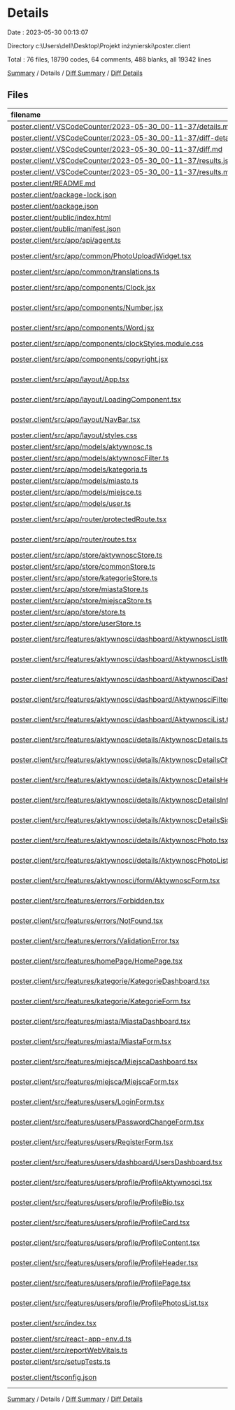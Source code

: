 # Details

Date : 2023-05-30 00:13:07

Directory c:\\Users\\dell\\Desktop\\Projekt inżynierski\\poster.client

Total : 76 files,  18790 codes, 64 comments, 488 blanks, all 19342 lines

[Summary](results.md) / Details / [Diff Summary](diff.md) / [Diff Details](diff-details.md)

## Files
| filename | language | code | comment | blank | total |
| :--- | :--- | ---: | ---: | ---: | ---: |
| [poster.client/.VSCodeCounter/2023-05-30_00-11-37/details.md](/poster.client/.VSCodeCounter/2023-05-30_00-11-37/details.md) | Markdown | 74 | 0 | 6 | 80 |
| [poster.client/.VSCodeCounter/2023-05-30_00-11-37/diff-details.md](/poster.client/.VSCodeCounter/2023-05-30_00-11-37/diff-details.md) | Markdown | 9 | 0 | 6 | 15 |
| [poster.client/.VSCodeCounter/2023-05-30_00-11-37/diff.md](/poster.client/.VSCodeCounter/2023-05-30_00-11-37/diff.md) | Markdown | 12 | 0 | 7 | 19 |
| [poster.client/.VSCodeCounter/2023-05-30_00-11-37/results.json](/poster.client/.VSCodeCounter/2023-05-30_00-11-37/results.json) | JSON | 1 | 0 | 0 | 1 |
| [poster.client/.VSCodeCounter/2023-05-30_00-11-37/results.md](/poster.client/.VSCodeCounter/2023-05-30_00-11-37/results.md) | Markdown | 40 | 0 | 7 | 47 |
| [poster.client/README.md](/poster.client/README.md) | Markdown | 26 | 0 | 21 | 47 |
| [poster.client/package-lock.json](/poster.client/package-lock.json) | JSON | 13,256 | 0 | 1 | 13,257 |
| [poster.client/package.json](/poster.client/package.json) | JSON | 69 | 0 | 1 | 70 |
| [poster.client/public/index.html](/poster.client/public/index.html) | HTML | 20 | 23 | 1 | 44 |
| [poster.client/public/manifest.json](/poster.client/public/manifest.json) | JSON | 25 | 0 | 1 | 26 |
| [poster.client/src/app/api/agent.ts](/poster.client/src/app/api/agent.ts) | TypeScript | 153 | 0 | 13 | 166 |
| [poster.client/src/app/common/PhotoUploadWidget.tsx](/poster.client/src/app/common/PhotoUploadWidget.tsx) | TypeScript JSX | 125 | 0 | 15 | 140 |
| [poster.client/src/app/common/translations.ts](/poster.client/src/app/common/translations.ts) | TypeScript | 96 | 0 | 1 | 97 |
| [poster.client/src/app/components/Clock.jsx](/poster.client/src/app/components/Clock.jsx) | JavaScript JSX | 53 | 0 | 8 | 61 |
| [poster.client/src/app/components/Number.jsx](/poster.client/src/app/components/Number.jsx) | JavaScript JSX | 11 | 0 | 2 | 13 |
| [poster.client/src/app/components/Word.jsx](/poster.client/src/app/components/Word.jsx) | JavaScript JSX | 15 | 0 | 2 | 17 |
| [poster.client/src/app/components/clockStyles.module.css](/poster.client/src/app/components/clockStyles.module.css) | CSS | 101 | 0 | 18 | 119 |
| [poster.client/src/app/components/copyright.jsx](/poster.client/src/app/components/copyright.jsx) | JavaScript JSX | 14 | 0 | 3 | 17 |
| [poster.client/src/app/layout/App.tsx](/poster.client/src/app/layout/App.tsx) | TypeScript JSX | 39 | 0 | 6 | 45 |
| [poster.client/src/app/layout/LoadingComponent.tsx](/poster.client/src/app/layout/LoadingComponent.tsx) | TypeScript JSX | 20 | 0 | 4 | 24 |
| [poster.client/src/app/layout/NavBar.tsx](/poster.client/src/app/layout/NavBar.tsx) | TypeScript JSX | 266 | 0 | 10 | 276 |
| [poster.client/src/app/layout/styles.css](/poster.client/src/app/layout/styles.css) | CSS | 40 | 0 | 2 | 42 |
| [poster.client/src/app/models/aktywnosc.ts](/poster.client/src/app/models/aktywnosc.ts) | TypeScript | 17 | 0 | 2 | 19 |
| [poster.client/src/app/models/aktywnoscFilter.ts](/poster.client/src/app/models/aktywnoscFilter.ts) | TypeScript | 8 | 0 | 1 | 9 |
| [poster.client/src/app/models/kategoria.ts](/poster.client/src/app/models/kategoria.ts) | TypeScript | 4 | 0 | 1 | 5 |
| [poster.client/src/app/models/miasto.ts](/poster.client/src/app/models/miasto.ts) | TypeScript | 4 | 0 | 1 | 5 |
| [poster.client/src/app/models/miejsce.ts](/poster.client/src/app/models/miejsce.ts) | TypeScript | 8 | 0 | 1 | 9 |
| [poster.client/src/app/models/user.ts](/poster.client/src/app/models/user.ts) | TypeScript | 41 | 0 | 6 | 47 |
| [poster.client/src/app/router/protectedRoute.tsx](/poster.client/src/app/router/protectedRoute.tsx) | TypeScript JSX | 11 | 0 | 4 | 15 |
| [poster.client/src/app/router/routes.tsx](/poster.client/src/app/router/routes.tsx) | TypeScript JSX | 74 | 0 | 3 | 77 |
| [poster.client/src/app/store/aktywnoscStore.ts](/poster.client/src/app/store/aktywnoscStore.ts) | TypeScript | 238 | 0 | 23 | 261 |
| [poster.client/src/app/store/commonStore.ts](/poster.client/src/app/store/commonStore.ts) | TypeScript | 24 | 0 | 6 | 30 |
| [poster.client/src/app/store/kategorieStore.ts](/poster.client/src/app/store/kategorieStore.ts) | TypeScript | 73 | 0 | 13 | 86 |
| [poster.client/src/app/store/miastaStore.ts](/poster.client/src/app/store/miastaStore.ts) | TypeScript | 73 | 0 | 13 | 86 |
| [poster.client/src/app/store/miejscaStore.ts](/poster.client/src/app/store/miejscaStore.ts) | TypeScript | 85 | 0 | 15 | 100 |
| [poster.client/src/app/store/store.ts](/poster.client/src/app/store/store.ts) | TypeScript | 27 | 0 | 4 | 31 |
| [poster.client/src/app/store/userStore.ts](/poster.client/src/app/store/userStore.ts) | TypeScript | 289 | 0 | 34 | 323 |
| [poster.client/src/features/aktywnosci/dashboard/AktywnoscListItem.tsx](/poster.client/src/features/aktywnosci/dashboard/AktywnoscListItem.tsx) | TypeScript JSX | 162 | 0 | 9 | 171 |
| [poster.client/src/features/aktywnosci/dashboard/AktywnoscListItemUsers.tsx](/poster.client/src/features/aktywnosci/dashboard/AktywnoscListItemUsers.tsx) | TypeScript JSX | 36 | 0 | 4 | 40 |
| [poster.client/src/features/aktywnosci/dashboard/AktywnosciDashboard.tsx](/poster.client/src/features/aktywnosci/dashboard/AktywnosciDashboard.tsx) | TypeScript JSX | 62 | 0 | 7 | 69 |
| [poster.client/src/features/aktywnosci/dashboard/AktywnosciFilters.tsx](/poster.client/src/features/aktywnosci/dashboard/AktywnosciFilters.tsx) | TypeScript JSX | 256 | 0 | 5 | 261 |
| [poster.client/src/features/aktywnosci/dashboard/AktywnosciList.tsx](/poster.client/src/features/aktywnosci/dashboard/AktywnosciList.tsx) | TypeScript JSX | 35 | 0 | 4 | 39 |
| [poster.client/src/features/aktywnosci/details/AktywnoscDetails.tsx](/poster.client/src/features/aktywnosci/details/AktywnoscDetails.tsx) | TypeScript JSX | 53 | 1 | 7 | 61 |
| [poster.client/src/features/aktywnosci/details/AktywnoscDetailsChat.tsx](/poster.client/src/features/aktywnosci/details/AktywnoscDetailsChat.tsx) | TypeScript JSX | 67 | 0 | 4 | 71 |
| [poster.client/src/features/aktywnosci/details/AktywnoscDetailsHeader.tsx](/poster.client/src/features/aktywnosci/details/AktywnoscDetailsHeader.tsx) | TypeScript JSX | 94 | 0 | 4 | 98 |
| [poster.client/src/features/aktywnosci/details/AktywnoscDetailsInfo.tsx](/poster.client/src/features/aktywnosci/details/AktywnoscDetailsInfo.tsx) | TypeScript JSX | 122 | 0 | 8 | 130 |
| [poster.client/src/features/aktywnosci/details/AktywnoscDetailsSidebar.tsx](/poster.client/src/features/aktywnosci/details/AktywnoscDetailsSidebar.tsx) | TypeScript JSX | 124 | 0 | 5 | 129 |
| [poster.client/src/features/aktywnosci/details/AktywnoscPhoto.tsx](/poster.client/src/features/aktywnosci/details/AktywnoscPhoto.tsx) | TypeScript JSX | 19 | 0 | 5 | 24 |
| [poster.client/src/features/aktywnosci/details/AktywnoscPhotoList.tsx](/poster.client/src/features/aktywnosci/details/AktywnoscPhotoList.tsx) | TypeScript JSX | 67 | 0 | 5 | 72 |
| [poster.client/src/features/aktywnosci/form/AktywnoscForm.tsx](/poster.client/src/features/aktywnosci/form/AktywnoscForm.tsx) | TypeScript JSX | 236 | 0 | 10 | 246 |
| [poster.client/src/features/errors/Forbidden.tsx](/poster.client/src/features/errors/Forbidden.tsx) | TypeScript JSX | 17 | 0 | 3 | 20 |
| [poster.client/src/features/errors/NotFound.tsx](/poster.client/src/features/errors/NotFound.tsx) | TypeScript JSX | 17 | 0 | 3 | 20 |
| [poster.client/src/features/errors/ValidationError.tsx](/poster.client/src/features/errors/ValidationError.tsx) | TypeScript JSX | 31 | 0 | 7 | 38 |
| [poster.client/src/features/homePage/HomePage.tsx](/poster.client/src/features/homePage/HomePage.tsx) | TypeScript JSX | 83 | 0 | 6 | 89 |
| [poster.client/src/features/kategorie/KategorieDashboard.tsx](/poster.client/src/features/kategorie/KategorieDashboard.tsx) | TypeScript JSX | 158 | 0 | 12 | 170 |
| [poster.client/src/features/kategorie/KategorieForm.tsx](/poster.client/src/features/kategorie/KategorieForm.tsx) | TypeScript JSX | 70 | 0 | 5 | 75 |
| [poster.client/src/features/miasta/MiastaDashboard.tsx](/poster.client/src/features/miasta/MiastaDashboard.tsx) | TypeScript JSX | 158 | 0 | 12 | 170 |
| [poster.client/src/features/miasta/MiastaForm.tsx](/poster.client/src/features/miasta/MiastaForm.tsx) | TypeScript JSX | 70 | 0 | 5 | 75 |
| [poster.client/src/features/miejsca/MiejscaDashboard.tsx](/poster.client/src/features/miejsca/MiejscaDashboard.tsx) | TypeScript JSX | 169 | 0 | 12 | 181 |
| [poster.client/src/features/miejsca/MiejscaForm.tsx](/poster.client/src/features/miejsca/MiejscaForm.tsx) | TypeScript JSX | 133 | 0 | 7 | 140 |
| [poster.client/src/features/users/LoginForm.tsx](/poster.client/src/features/users/LoginForm.tsx) | TypeScript JSX | 130 | 0 | 5 | 135 |
| [poster.client/src/features/users/PasswordChangeForm.tsx](/poster.client/src/features/users/PasswordChangeForm.tsx) | TypeScript JSX | 112 | 0 | 5 | 117 |
| [poster.client/src/features/users/RegisterForm.tsx](/poster.client/src/features/users/RegisterForm.tsx) | TypeScript JSX | 122 | 0 | 5 | 127 |
| [poster.client/src/features/users/dashboard/UsersDashboard.tsx](/poster.client/src/features/users/dashboard/UsersDashboard.tsx) | TypeScript JSX | 207 | 0 | 11 | 218 |
| [poster.client/src/features/users/profile/ProfileAktywnosci.tsx](/poster.client/src/features/users/profile/ProfileAktywnosci.tsx) | TypeScript JSX | 35 | 0 | 5 | 40 |
| [poster.client/src/features/users/profile/ProfileBio.tsx](/poster.client/src/features/users/profile/ProfileBio.tsx) | TypeScript JSX | 182 | 0 | 5 | 187 |
| [poster.client/src/features/users/profile/ProfileCard.tsx](/poster.client/src/features/users/profile/ProfileCard.tsx) | TypeScript JSX | 33 | 6 | 5 | 44 |
| [poster.client/src/features/users/profile/ProfileContent.tsx](/poster.client/src/features/users/profile/ProfileContent.tsx) | TypeScript JSX | 60 | 16 | 10 | 86 |
| [poster.client/src/features/users/profile/ProfileHeader.tsx](/poster.client/src/features/users/profile/ProfileHeader.tsx) | TypeScript JSX | 33 | 13 | 4 | 50 |
| [poster.client/src/features/users/profile/ProfilePage.tsx](/poster.client/src/features/users/profile/ProfilePage.tsx) | TypeScript JSX | 29 | 0 | 6 | 35 |
| [poster.client/src/features/users/profile/ProfilePhotosList.tsx](/poster.client/src/features/users/profile/ProfilePhotosList.tsx) | TypeScript JSX | 110 | 0 | 7 | 117 |
| [poster.client/src/index.tsx](/poster.client/src/index.tsx) | TypeScript JSX | 17 | 0 | 3 | 20 |
| [poster.client/src/react-app-env.d.ts](/poster.client/src/react-app-env.d.ts) | TypeScript | 0 | 1 | 1 | 2 |
| [poster.client/src/reportWebVitals.ts](/poster.client/src/reportWebVitals.ts) | TypeScript | 13 | 0 | 3 | 16 |
| [poster.client/src/setupTests.ts](/poster.client/src/setupTests.ts) | TypeScript | 1 | 4 | 1 | 6 |
| [poster.client/tsconfig.json](/poster.client/tsconfig.json) | JSON with Comments | 26 | 0 | 1 | 27 |

[Summary](results.md) / Details / [Diff Summary](diff.md) / [Diff Details](diff-details.md)